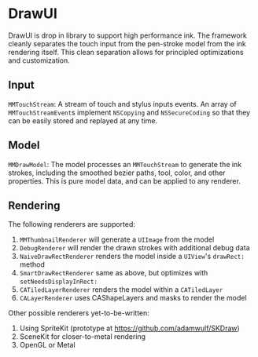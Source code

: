 # DrawUI

DrawUI is drop in library to support high performance ink. The framework cleanly separates the touch input from the pen-stroke model from the ink rendering itself. This clean separation allows for principled optimizations and customization.

## Input

`MMTouchStream`: A stream of touch and stylus inputs events. An array of `MMTouchStreamEvent`s implement `NSCopying` and `NSSecureCoding` so that they can be easily stored and replayed at any time.

## Model

`MMDrawModel`: The model processes an `MMTouchStream` to generate the ink strokes, including the smoothed bezier paths, tool, color, and other properties. This is pure model data, and can be applied to any renderer.

## Rendering

The following renderers are supported:

1. `MMThumbnailRenderer` will generate a `UIImage` from the model
2. `DebugRenderer` will render the drawn strokes with additional debug data
3. `NaiveDrawRectRenderer` renders the model inside a `UIView`'s `drawRect:` method
4. `SmartDrawRectRenderer` same as above, but optimizes with `setNeedsDisplayInRect:`
5. `CATiledLayerRenderer` renders the model within a `CATiledLayer`
6. `CALayerRenderer` uses CAShapeLayers and masks to render the model

Other possible renderers yet-to-be-written:

1. Using SpriteKit (prototype at https://github.com/adamwulf/SKDraw)
2. SceneKit for closer-to-metal rendering
3. OpenGL or Metal

